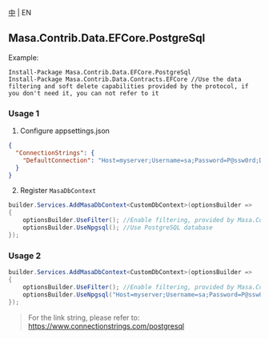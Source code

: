 [中](README.zh-CN.md) | EN

## Masa.Contrib.Data.EFCore.PostgreSql

Example:

``` powershelll
Install-Package Masa.Contrib.Data.EFCore.PostgreSql
Install-Package Masa.Contrib.Data.Contracts.EFCore //Use the data filtering and soft delete capabilities provided by the protocol, if you don't need it, you can not refer to it
```

### Usage 1

1. Configure appsettings.json

``` appsettings.json
{
  "ConnectionStrings": {
    "DefaultConnection": "Host=myserver;Username=sa;Password=P@ssw0rd;Database=identity"
  }
}
```

2. Register `MasaDbContext`

``` C#
builder.Services.AddMasaDbContext<CustomDbContext>(optionsBuilder =>
{
    optionsBuilder.UseFilter(); //Enable filtering, provided by Masa.Contrib.Data.Contracts.EFCore
    optionsBuilder.UseNpgsql(); //Use PostgreSQL database
});
```

### Usage 2

``` C#
builder.Services.AddMasaDbContext<CustomDbContext>(optionsBuilder =>
{
    optionsBuilder.UseFilter(); //Enable filtering, provided by Masa.Contrib.Data.Contracts.EFCore
    optionsBuilder.UseNpgsql("Host=myserver;Username=sa;Password=P@ssw0rd;Database=identity"); //Use PostgreSQL database
});
```

> For the link string, please refer to: https://www.connectionstrings.com/postgresql